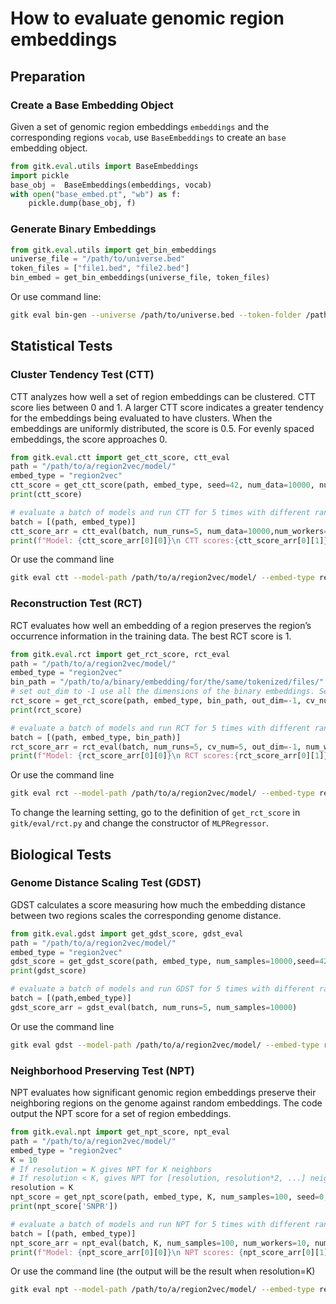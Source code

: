 # How to evaluate genomic region embeddings

## Preparation

### Create a Base Embedding Object

Given a set of genomic region embeddings `embeddings` and the corresponding regions `vocab`, use `BaseEmbeddings` to create an `base` embedding object.
```python
from gitk.eval.utils import BaseEmbeddings
import pickle
base_obj =  BaseEmbeddings(embeddings, vocab)
with open("base_embed.pt", "wb") as f:
    pickle.dump(base_obj, f)
```

### Generate Binary Embeddings

```python
from gitk.eval.utils import get_bin_embeddings
universe_file = "/path/to/universe.bed"
token_files = ["file1.bed", "file2.bed"]
bin_embed = get_bin_embeddings(universe_file, token_files)
```

Or use command line:

```bash
gitk eval bin-gen --universe /path/to/universe.bed --token-folder /path/to/tokenized/folder --file-name bin_embed.pickle
```

## Statistical Tests

### Cluster Tendency Test (CTT)

CTT analyzes how well a set of region embeddings can be clustered.  CTT score lies between 0 and 1. A larger CTT score indicates a greater tendency for the embeddings being evaluated to have clusters. When the embeddings are uniformly distributed, the score is 0.5. For evenly spaced embeddings, the score approaches 0.

```python
from gitk.eval.ctt import get_ctt_score, ctt_eval
path = "/path/to/a/region2vec/model/"
embed_type = "region2vec"
ctt_score = get_ctt_score(path, embed_type, seed=42, num_data=10000, num_workers=10)
print(ctt_score)

# evaluate a batch of models and run CTT for 5 times with different random seeds
batch = [(path, embed_type)]
ctt_score_arr = ctt_eval(batch, num_runs=5, num_data=10000,num_workers=10)
print(f"Model: {ctt_score_arr[0][0]}\n CTT scores:{ctt_score_arr[0][1]}") # CTT scores for the 1st model in the batch
```

Or use the command line
```bash
gitk eval ctt --model-path /path/to/a/region2vec/model/ --embed-type region2vec
```
### Reconstruction Test (RCT)
RCT evaluates how well an embedding of a region preserves the region’s occurrence information in the training data. The best RCT score is 1.

```python
from gitk.eval.rct import get_rct_score, rct_eval
path = "/path/to/a/region2vec/model/"
embed_type = "region2vec"
bin_path = "/path/to/a/binary/embedding/for/the/same/tokenized/files/"
# set out_dim to -1 use all the dimensions of the binary embeddings. Set out_dim to a small positive number to reduce computational complexity.
rct_score = get_rct_score(path, embed_type, bin_path, out_dim=-1, cv_num=5, seed=42, num_workers=10)
print(rct_score)

# evaluate a batch of models and run RCT for 5 times with different random seeds
batch = [(path, embed_type, bin_path)]
rct_score_arr = rct_eval(batch, num_runs=5, cv_num=5, out_dim=-1, num_workers=10) 
print(f"Model: {rct_score_arr[0][0]}\n RCT scores:{rct_score_arr[0][1]}") # RCT scores for the 1st model in the batch
```

Or use the command line 
```bash
gitk eval rct --model-path /path/to/a/region2vec/model/ --embed-type region2vec
```
To change the learning setting, go to the definition of `get_rct_score` in `gitk/eval/rct.py` and change the constructor of `MLPRegressor`.


## Biological Tests

### Genome Distance Scaling Test (GDST)

GDST calculates a score measuring how much the embedding distance between two regions scales the corresponding genome distance.

```python
from gitk.eval.gdst import get_gdst_score, gdst_eval
path = "/path/to/a/region2vec/model/"
embed_type = "region2vec"
gdst_score = get_gdst_score(path, embed_type, num_samples=10000,seed=42)
print(gdst_score)

# evaluate a batch of models and run GDST for 5 times with different random seeds
batch = [(path,embed_type)] 
gdst_score_arr = gdst_eval(batch, num_runs=5, num_samples=10000)
```

Or use the command line 
```bash
gitk eval gdst --model-path /path/to/a/region2vec/model/ --embed-type region2vec
```

### Neighborhood Preserving Test (NPT)

NPT evaluates how significant genomic region embeddings preserve their neighboring regions on the genome against random embeddings. The code output the NPT score for a set of region embeddings. 

```python
from gitk.eval.npt import get_npt_score, npt_eval
path = "/path/to/a/region2vec/model/"
embed_type = "region2vec"
K = 10
# If resolution = K gives NPT for K neighbors
# If resolution < K, gives NPT for [resolution, resolution*2, ...] neighbors
resolution = K 
npt_score = get_npt_score(path, embed_type, K, num_samples=100, seed=0, resolution=resolution,num_workers=10)
print(npt_score['SNPR'])

# evaluate a batch of models and run NPT for 5 times with different random seeds
batch = [(path, embed_type)]
npt_score_arr = npt_eval(batch, K, num_samples=100, num_workers=10, num_runs=5, resolution=resolution)
print(f"Model: {npt_score_arr[0][0]}\n NPT scores: {npt_score_arr[0][1]}") # NPT scores for the 1st model in the batch
```

Or use the command line (the output will be the result when resolution=K)
```bash
gitk eval npt --model-path /path/to/a/region2vec/model/ --embed-type region2vec --K 50 --num-samples 1000
```
